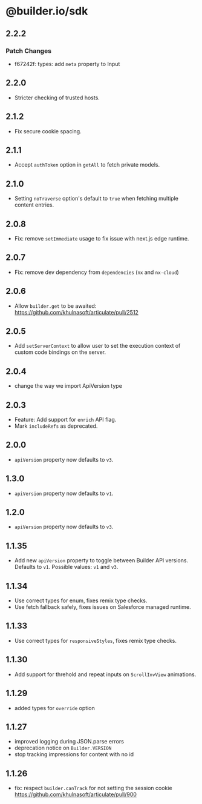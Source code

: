 # @builder.io/sdk

## 2.2.2

### Patch Changes

- f67242f: types: add `meta` property to Input

## 2.2.0

- Stricter checking of trusted hosts.

## 2.1.2

- Fix secure cookie spacing.

## 2.1.1

- Accept `authToken` option in `getAll` to fetch private models.

## 2.1.0

- Setting `noTraverse` option's default to `true` when fetching multiple content entries.

## 2.0.8

- Fix: remove `setImmediate` usage to fix issue with next.js edge runtime.

## 2.0.7

- Fix: remove dev dependency from `dependencies` (`nx` and `nx-cloud`)

## 2.0.6

- Allow `builder.get` to be awaited: https://github.com/khulnasoft/articulate/pull/2512

## 2.0.5

- Add `setServerContext` to allow user to set the execution context of custom code bindings on the server.

## 2.0.4

- change the way we import ApiVersion type

## 2.0.3

- Feature: Add support for `enrich` API flag.
- Mark `includeRefs` as deprecated.

## 2.0.0

- `apiVersion` property now defaults to `v3`.

## 1.3.0

- `apiVersion` property now defaults to `v1`.

## 1.2.0

- `apiVersion` property now defaults to `v3`.

## 1.1.35

- Add new `apiVersion` property to toggle between Builder API versions. Defaults to `v1`. Possible values: `v1` and `v3`.

## 1.1.34

- Use correct types for enum, fixes remix type checks.
- Use fetch fallback safely, fixes issues on Salesforce managed runtime.

## 1.1.33

- Use correct types for `responsiveStyles`, fixes remix type checks.

## 1.1.30

- Add support for threhold and repeat inputs on `ScrollInvView` animations.

## 1.1.29

- added types for `override` option

## 1.1.27

- improved logging during JSON.parse errors
- deprecation notice on `Builder.VERSION`
- stop tracking impressions for content with no id

## 1.1.26

- fix: respect `builder.canTrack` for not setting the session cookie https://github.com/khulnasoft/articulate/pull/900
